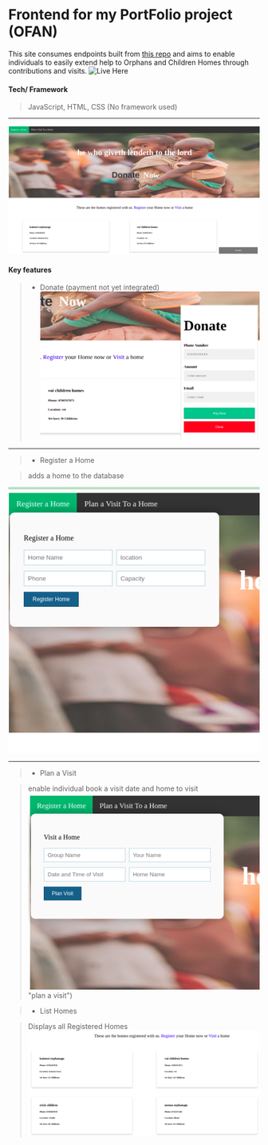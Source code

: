 # Frontend for my PortFolio project (OFAN)

This site consumes endpoints built from [this repo](https://github.com/kiminzajnr/PortfolioProject--BackEnd) and aims to enable individuals to easily extend help to Orphans and Children Homes through contributions and visits.
![Live Here](https://kiminzajnr.github.io/PortfolioProject-Frontend/)

#### Tech/ Framework

> JavaScript, HTML, CSS (No framework used)

---

![ofan](img/Ofan.png "ofan")

#### Key features

> - Donate (payment not yet integrated)
![Make Donation](img/donate.png "donate window")

---

> - Register a Home

> adds a home to the database

![Register a Home](img/registerhome.png "Regiter Home")

---

> - Plan a Visit

> enable individual book a visit date and home to visit
![Plan a Visit](img/planvisit.png) "plan a visit")

> - List Homes

> Displays all Registered Homes
![Homes](img/listhomes.png "registered homes")